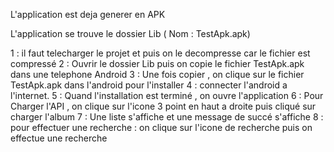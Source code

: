 L'application est deja generer en APK

L'application se trouve le dossier Lib ( Nom : TestApk.apk)

1 : il faut telecharger le projet et puis on le decompresse car le fichier est compressé
2 : Ouvrir le dossier Lib puis on copie le fichier TestApk.apk dans une telephone Android
3 : Une fois copier , on clique sur le fichier TestApk.apk dans l'android pour l'installer
4 : connecter l'android a l'internet.
5 : Quand l'installation est terminé , on ouvre l'application
6 : Pour Charger l'API , on clique sur l'icone 3 point en haut a droite puis cliqué sur charger l'album
7 : Une liste s'affiche et une message de succé s'affiche
8 : pour effectuer une recherche : on clique sur l'icone de recherche puis on effectue une recherche
